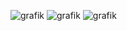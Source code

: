 ![grafik](https://github.com/BennetSchlenk/WPF_Notes/assets/25987836/4f32c548-2ba1-471c-9432-1e2b95294385)
![grafik](https://github.com/BennetSchlenk/WPF_Notes/assets/25987836/b23c8c7f-16c8-4d9d-8063-b015c6d5d118)
![grafik](https://github.com/BennetSchlenk/WPF_Notes/assets/25987836/1f97bb26-620e-4a43-ae57-01db236710d3)

